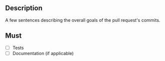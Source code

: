 ## Description
A few sentences describing the overall goals of the pull request's commits.

## Must
- [ ] Tests
- [ ] Documentation (if applicable)

